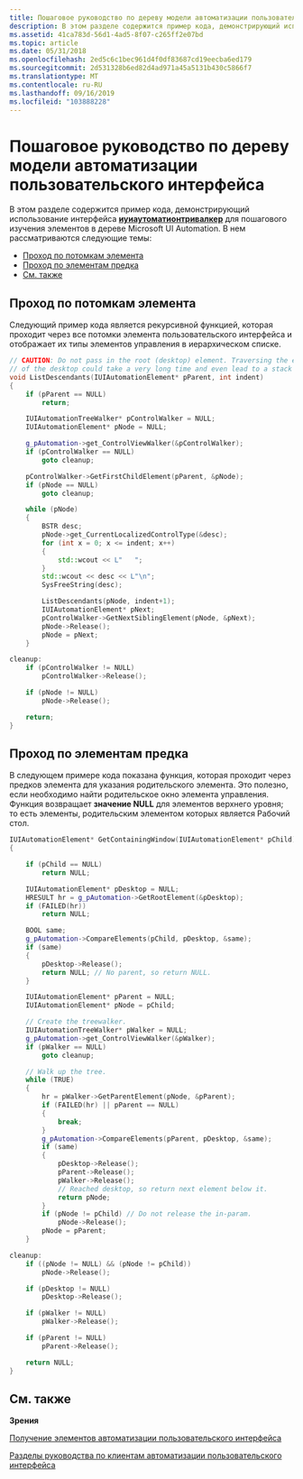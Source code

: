 ```yaml
---
title: Пошаговое руководство по дереву модели автоматизации пользовательского интерфейса
description: В этом разделе содержится пример кода, демонстрирующий использование интерфейса Иуиаутоматионтривалкер для пошагового изучения элементов в дереве Microsoft UI Automation.
ms.assetid: 41ca783d-56d1-4ad5-8f07-c265ff2e07bd
ms.topic: article
ms.date: 05/31/2018
ms.openlocfilehash: 2ed5c6c1bec961d4f0df83687cd19eecba6ed179
ms.sourcegitcommit: 2d531328b6ed82d4ad971a45a5131b430c5866f7
ms.translationtype: MT
ms.contentlocale: ru-RU
ms.lasthandoff: 09/16/2019
ms.locfileid: "103888228"
---
```

# <a name="how-to-walk-the-ui-automation-tree"></a>Пошаговое руководство по дереву модели автоматизации пользовательского интерфейса

В этом разделе содержится пример кода, демонстрирующий использование интерфейса [**иуиаутоматионтривалкер**](/windows/desktop/api/UIAutomationClient/nn-uiautomationclient-iuiautomationtreewalker) для пошагового изучения элементов в дереве Microsoft UI Automation. В нем рассматриваются следующие темы:

-   [Проход по потомкам элемента](#walking-through-descendants-of-an-element)
-   [Проход по элементам предка](#walking-through-ancestor-elements)
-   [См. также](#related-topics)

## <a name="walking-through-descendants-of-an-element"></a>Проход по потомкам элемента

Следующий пример кода является рекурсивной функцией, которая проходит через все потомки элемента пользовательского интерфейса и отображает их типы элементов управления в иерархическом списке.


```C++
// CAUTION: Do not pass in the root (desktop) element. Traversing the entire subtree
// of the desktop could take a very long time and even lead to a stack overflow.
void ListDescendants(IUIAutomationElement* pParent, int indent)
{
    if (pParent == NULL)
        return;

    IUIAutomationTreeWalker* pControlWalker = NULL;
    IUIAutomationElement* pNode = NULL;

    g_pAutomation->get_ControlViewWalker(&pControlWalker);
    if (pControlWalker == NULL)
        goto cleanup;

    pControlWalker->GetFirstChildElement(pParent, &pNode);
    if (pNode == NULL)
        goto cleanup;

    while (pNode)
    {
        BSTR desc;
        pNode->get_CurrentLocalizedControlType(&desc);
        for (int x = 0; x <= indent; x++)
        {
            std::wcout << L"   ";
        }
        std::wcout << desc << L"\n";
        SysFreeString(desc);

        ListDescendants(pNode, indent+1);
        IUIAutomationElement* pNext;
        pControlWalker->GetNextSiblingElement(pNode, &pNext);
        pNode->Release();
        pNode = pNext;
    }

cleanup:
    if (pControlWalker != NULL)
        pControlWalker->Release();

    if (pNode != NULL)
        pNode->Release();

    return;
}
```



## <a name="walking-through-ancestor-elements"></a>Проход по элементам предка

В следующем примере кода показана функция, которая проходит через предков элемента для указания родительского элемента. Это полезно, если необходимо найти родительское окно элемента управления. Функция возвращает **значение NULL** для элементов верхнего уровня; то есть элементы, родительским элементом которых является Рабочий стол.


```C++
IUIAutomationElement* GetContainingWindow(IUIAutomationElement* pChild)
{

    if (pChild == NULL)
        return NULL;

    IUIAutomationElement* pDesktop = NULL;
    HRESULT hr = g_pAutomation->GetRootElement(&pDesktop);
    if (FAILED(hr))
        return NULL;

    BOOL same;
    g_pAutomation->CompareElements(pChild, pDesktop, &same);
    if (same)
    {
        pDesktop->Release();
        return NULL; // No parent, so return NULL.
    }

    IUIAutomationElement* pParent = NULL;
    IUIAutomationElement* pNode = pChild;

    // Create the treewalker.
    IUIAutomationTreeWalker* pWalker = NULL;
    g_pAutomation->get_ControlViewWalker(&pWalker);
    if (pWalker == NULL)
        goto cleanup;

    // Walk up the tree.
    while (TRUE)
    {
        hr = pWalker->GetParentElement(pNode, &pParent);
        if (FAILED(hr) || pParent == NULL)
        {
            break;
        }
        g_pAutomation->CompareElements(pParent, pDesktop, &same);
        if (same)
        {
            pDesktop->Release();
            pParent->Release();
            pWalker->Release();
            // Reached desktop, so return next element below it.
            return pNode;
        }
        if (pNode != pChild) // Do not release the in-param.
            pNode->Release();
        pNode = pParent;
    }

cleanup:
    if ((pNode != NULL) && (pNode != pChild)) 
        pNode->Release();

    if (pDesktop != NULL)
        pDesktop->Release();

    if (pWalker != NULL)
        pWalker->Release();

    if (pParent != NULL)
        pParent->Release();

    return NULL;  
}
```



## <a name="related-topics"></a>См. также

<dl> <dt>

**Зрения**
</dt> <dt>

[Получение элементов автоматизации пользовательского интерфейса](uiauto-obtainingelements.md)
</dt> <dt>

[Разделы руководства по клиентам автоматизации пользовательского интерфейса](uiauto-howto-topics-for-uiautomation-clients.md)
</dt> </dl>

 

 




